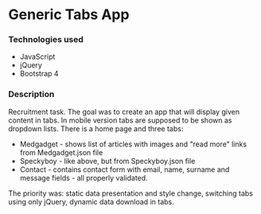 # Generic Tabs App

### Technologies used

- JavaScript
- jQuery
- Bootstrap 4

### Description

Recruitment task. The goal was to create an app that will display given content in tabs. In mobile version tabs are supposed to be shown as dropdown lists. There is a home page and three tabs:

- Medgadget - shows list of articles with images and "read more" links from Medgadget.json file
- Speckyboy - like above, but from Speckyboy.json file
- Contact - contains contact form with email, name, surname and message fields - all properly validated.

The priority was: static data presentation and style change, switching tabs using only jQuery, dynamic data download in tabs.
